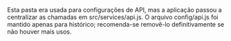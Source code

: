 Esta pasta era usada para configurações de API, mas a aplicação passou a centralizar as chamadas em src/services/api.js. O arquivo config/api.js foi mantido apenas para histórico; recomenda-se removê-lo definitivamente se não houver mais usos.
